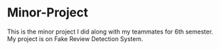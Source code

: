# Minor-Project
This is the minor project I did along with my teammates for 6th semester. My project is on Fake Review Detection System.
